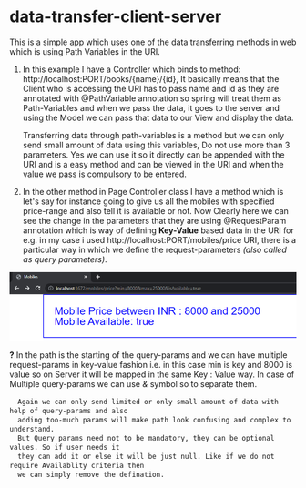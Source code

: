 # data-transfer-client-server
This is a simple app which uses one of the data transferring methods in web which is
using Path Variables in the URI.

1. In this example I have a Controller which binds to method: http://localhost:PORT/books/{name}/{id}, It basically means
that the Client who is accessing the URI has to pass name and id as they are annotated with @PathVariable annotation so 
spring will treat them as Path-Variables and when we pass the data, it goes to the server and using the Model we can pass
that data to our View and display the data.


    Transferring data through path-variables is a method but we can only send small amount of data using this variables, Do
    not use more than 3 parameters. Yes we can use it so it directly can be appended with the URI and is a easy method and can 
    be viewed in the URI and when the value we pass is compulsory to be entered.

2. In the other method in Page Controller class I have a method which is let's say for instance going to give us 
   all the mobiles with specified price-range and also tell it is available or not.
   Now Clearly here we can see the change in the parameters that they are using @RequestParam annotation which
   is way of defining <b>Key-Value</b> based data in the URI 
   for e.g. in my case i used http://localhost:PORT/mobiles/price URI, there is a particular way in which we 
   define the request-parameters <i>(also called as query parameters)</i>.

![img_1.png](img_1.png)

  <b>?</b> In the path is the starting of the query-params and we can have multiple request-params in key-value
  fashion i.e. in this case min is key and 8000 is value so on Server it will be mapped in the same Key : Value way.
  In case of Multiple query-params we can use <i>&</i> symbol so to separate them.
  
      Again we can only send limited or only small amount of data with help of query-params and also
      adding too-much params will make path look confusing and complex to understand.
      But Query params need not to be mandatory, they can be optional values. So if user needs it
      they can add it or else it will be just null. Like if we do not require Availablity criteria then 
      we can simply remove the defination.